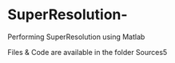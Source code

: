 # SuperResolution-
Performing SuperResolution using Matlab

Files & Code are available in the folder Sources5
